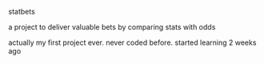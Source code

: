 statbets

a project to deliver valuable bets by comparing stats with odds

actually my first project ever. never coded before. started learning 2 weeks ago